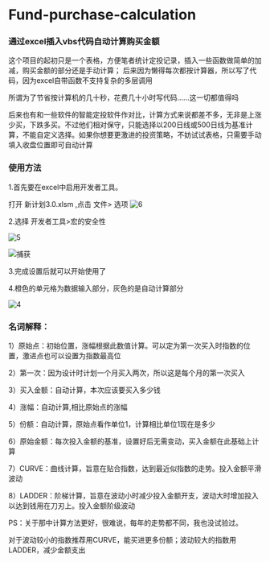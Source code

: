 # Fund-purchase-calculation
### 通过excel插入vbs代码自动计算购买金额

这个项目的起初只是一个表格，方便笔者统计定投记录，插入一些函数做简单的加减，购买金额的部分还是手动计算；
后来因为懒得每次都按计算器，所以写了代码，因为excel自带函数不支持复杂的多层调用

所谓为了节省按计算机的几十秒，花费几十小时写代码......这一切都值得吗

后来也有和一些软件的智能定投软件作对比，计算方式来说都差不多，无非是上涨少买，下跌多买。不过他们相对保守，只能选择以200日线或500日线为基准计算，不能自定义选择。如果你想要更激进的投资策略，不妨试试表格，只需要手动填入收盘位置即可自动计算


### 使用方法

1.首先要在excel中启用开发者工具。

打开 新计划3.0.xlsm ,点击 文件> 选项
![6](https://user-images.githubusercontent.com/59044398/166092236-df1de076-f7fe-4e17-9656-5da7d3a38464.PNG)

2.选择 开发者工具>宏的安全性

![5](https://user-images.githubusercontent.com/59044398/166092205-8a51c37a-1a1d-4076-a397-947854397031.PNG)

![捕获](https://user-images.githubusercontent.com/59044398/166092092-4a500a51-693a-4b98-90cd-dd9cc80d9692.PNG)



3.完成设置后就可以开始使用了

4.橙色的单元格为数据输入部分，灰色的是自动计算部分

![4](https://user-images.githubusercontent.com/59044398/166092294-2f54531f-7c80-43cd-a8d9-cdbfd24c5543.PNG)




### 名词解释：

1）原始点：初始位置，涨幅根据此数值计算。可以定为第一次买入时指数的位置，激进点也可以设置为指数最高位

2）第一次：因为设计时计划一个月买入两次，所以这是每个月的第一次买入

3）买入金额：自动计算，本次应该要买入多少钱

4）涨幅：自动计算,相比原始点的涨幅

5）份额：自动计算，原始点看作单位1，计算相比单位1现在是多少

6）原始金额：每次投入金额的基准，设置好后无需变动，买入金额在此基础上计算

7）CURVE：曲线计算，旨意在贴合指数，达到最近似指数的走势。投入金额平滑波动

8）LADDER：阶梯计算，旨意在波动小时减少投入金额开支，波动大时增加投入以达到钱用在刀刃上。投入金额阶级波动

PS：关于那中计算方法更好，很难说，每年的走势都不同，我也没试验过。

对于波动较小的指数推荐用CURVE，能买进更多份额；波动较大的指数用LADDER，减少金额支出

